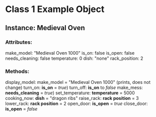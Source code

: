 # Class 1 Example Object

## Instance: Medieval Oven

### Attributes:
make_model: "Medieval Oven 1000"
is_on: false
is_open: false
needs_cleaning: false
temperature: 0
dish: "none"
rack_position: 2

### Methods:

display_model: make_model = "Medieval Oven 1000" (prints, does not change)
turn_on: **is_on** = _true_)
turn_off: **is_on** to _false_
make_mess: **needs_cleaning** = _true_)
set_temperature: **temperature** = 5000
cooking_now: **dish** = "dragon ribs"
raise_rack: **rack position** = 3
lower_rack: **rack position** = 2
open_door: **is_open** = _true_
close_door: **is_open** = _false_
